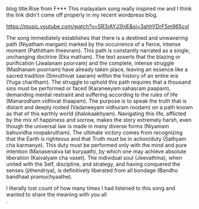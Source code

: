 blog title:Rise from F***
This malayalam song really inspired me and I think the link didn't come off properly in my recent wordpress blog.

https://music.youtube.com/watch?v=SR3rAYJ3hjE&si=3ahhYDrF5m965cvI


The song immediately establishes that there is a destined and unwavering path (Niyatham margam) marked by the occurrence of a fierce, intense moment (Pathitham theevram). This path is constantly narrated as a single, unchanging doctrine (Eka matham). The text asserts that the blazing or purification (Jwalanam poorvam) and the complete, intense struggle (Madhanam poornam) have already taken place, leaving an essence like a sacred tradition (Smruthivat saaram) within the history of an entire era (Yuga charitham). The struggle to uphold this path requires that a thousand sins must be performed or faced (Karaneeyam sahasram paapam), demanding mental restraint and suffering according to the rules of life (Manarodham vidhivat thaapam). The purpose is to speak the truth that is distant and deeply rooted (Vadaneeyam vidhuram roodam) on a path known as that of this earthly world (ihalokaakhyam). Navigating this life, afflicted by the mix of happiness and sorrow, makes the story extremely harsh, even though the universal law is made in many diverse forms (Niyamam bahuvidha roopakrutham). The ultimate victory comes from recognizing that the Earth is righteous and that Truth must be in action/duty (Sathyam cha karmanye). This duty must be performed only with the mind and pure intention (Manasenaiva tat kuryaath), by which one may achieve absolute liberation (Kaivalyam cha vaset). The individual soul (Jeevathma), when united with the Self, discipline, and strategy, and having conquered the senses (jithendriya), is definitively liberated from all bondage (Bandho bandhaat pramuchyaathe).

I literally lost count of how many times I had listened to this song and wanted to share the meaning with you all       
.
